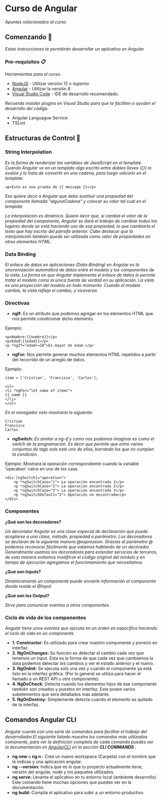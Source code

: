 # Curso de Angular

_Apuntes relacionados al curso_

## Comenzando 🚀

_Estas instrucciones te permitirán desarrollar un aplicativo en Angular._

### Pre-requisitos 📋

_Herramientas para el curso._

* [NodeJS](https://nodejs.org/es/download/) - Utilizar versión 12 o superior.
* [Angular](https://cli.angular.io/) - Utilizar la versión 8.
* [Visual Studio Code](https://code.visualstudio.com/Download) - IDE de desarrollo recomendado.

_Recuerda instalar plugins en Visual Studio para que te faciliten o ayuden el desarrollo del código._

* Angular Languague Service
* TSLint

## Estructuras de Control 📖

### String Interpolation

_Es la forma de renderizar las variables de JavaScript en el template. Cuando Angular ve en un template algo escrito entre dobles llaves {{}} lo evalúa y lo trata de convertir en una cadena, para luego volcarlo en el template._

```
<p>Esta es una prueba de {{ message }}</p>
```

_Eso quiere decir a Angular que debe sustituir una propiedad del componente llamada "algunaCadena" y colocar su valor tal cual en el template_

_La interpolación es dinámica. Quiere decir que, si cambia el valor de la propiedad del componente, Angular se dará el trabajo de cambiar todos los lugares donde se está haciendo uso de esa propiedad, lo que cambiaría el texto que hay escrito del párrafo anterior. Cabe destacar que la interpolación también puede ser utilizada como valor de propiedades en otros elementos HTML._

### Data Binding

_El enlace de datos en aplicaciones (Data-Binding) en Angular es la sincronización automática de datos entre el modelo y los componentes de la vista. La forma en que Angular implementa el enlace de datos le permite tratar el modelo como la única fuente de verdad en su aplicación. La vista es una proyección del modelo en todo momento. Cuando el modelo cambia, la vista refleja el cambio, y viceversa._

### Directivas

* **ngIf:** Es un atributo que podemos agregar en los elementos HTML que nos permite condicionar dicho elemento.

Ejemplo:
```
<p>Nombre:{{nombre}}</p>
<p>Edad:{{edad}}</p>  
<p *ngIf="edad>=18">Es mayor de edad.</p>
```

* **ngFor:** Nos permite generar muchos elementos HTML repetidos a partir del recorrido de un arreglo de datos.

Ejemplo:
```
item = ['Cristian', 'Francisco', 'Carlos'];

<ul>
<li *ngFor="let name of items">
{{ name }}
</li>
</ul>
```

_En el navegador esto mostraría lo siguiente:_
```
Cristian
Francisco
Carlos
```

* **ngSwitch:** _Es similar a ng-if y como nos podemos imaginar es como el switch de la programación. Es decir que permite que entre varios conjuntos de tags solo esté uno de ellos, borrando los que no cumplen la condición._

Ejemplo: Mostrará la operación correspondiente cuando la variable 'operation' calce en uno de los case.
```
<div [ngSwitch]="operation"> 
    <p *ngSwitchCase="1"> La operación encontrada 1</p>
    <p *ngSwitchCase="2"> La operación encontrada 2</p>
    <p *ngSwitchCase="3"> La operación encontrada 3</p>
    <p *ngSwitchDefault="3"> Operación no encontrada</p>
</div>
```

### Componentes

**¿Qué son los decoradores?**

_Un decorador Angular es una clase especial de declaración que puede acoplarse a una clase, método, propiedad o parámetro. Los decoradores se declaran de la siguiente manera @expression. Gracias al parámetro @ podemos reconocer fácilmente que estamos hablando de un decorador. Generalmente usamos los decoradores para extender servicios de terceros, de esta manera evitamos modificar el código original del módulo y en tiempo de ejecución agregamos el funcionamiento que necesitamos._

**¿Qué son Inputs?**

_Dinámicamente un componente puede enviarle información al componente donde reside el @Input_

**¿Qué son los Output?**

_Sirve para comunicar eventos a otros componentes._


### Ciclo de vida de los componentes

_Angular tiene unos eventos que ejecuta en un orden en especifico haciendo el ciclo de vida en un componente._

* **1. Constructor:** Es utilizado para crear nuestro componente y ponerlo en interfaz.
* **2. NgOnChanges:** Su función es detectar el cambio cada vez que tenemos un Input. Esta es la forma de que cada vez que cambiamos la data podemos detectar los cambios y ver el estado anterior y el nuevo.
* **3. NgOnInit:** Se ejecuta solo una vez y cuando el componente ya está listo en la interfaz gráfica. (Por lo general se utiliza para hacer el llamado a un REST API u otro componente).
* **4. NgDoCheck:** Detecta cuando los elementos hijos de ese componente también son creados y puestos en interfaz. Este posee varios subelementos que será detallados más adelante.
* **5. NgOnDestroy:** Simplemente detecta cuando el elemento es quitado de la interfaz.


## Comandos Angular CLI

_Angular cuenta con una serie de comandos para facilitar el trabajo del desarrollador.El siguiente listado muestra los comandos más utilizados comúnente, para ver la definición completa de cada comando puedes ver la documentación en [AngularCLI](https://angular.io/cli) en la sección  **CLI COMMANDS** :_

* **ng new <name>** o **ng n <name>:** Crea un nuevo workspace (Carpeta) con el nombre que le indicas y una aplicación angular.
* **ng --version:** Indica que es lo que tu proyecto actualmente tiene, versión del angular, node y los paquetes utilizados.
* **ng serve:** Levanta el aplicativo en tu entorno local (ambiente desarrollo). Este comando tiene muchas opciones que puedes ver en la documentación.
* **ng build:** Compila el aplicativo para subir a un entorno productivo.




